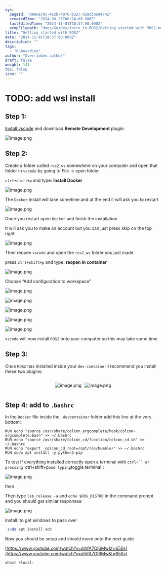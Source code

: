 ```yaml
---
sys:
  pageId: "89e0a78c-4e2b-4070-b327-d28cb0694742"
  createdTime: "2024-08-21T00:24:00.000Z"
  lastEditedTime: "2024-11-01T18:57:00.000Z"
  propFilepath: "docs/Guides/intro_to_ROS2/Getting started with ROS2.md"
title: "Getting started with ROS2"
date: "2024-11-01T18:57:00.000Z"
description: ""
tags:
  - "Onboarding"
author: "Overridden author"
draft: false
weight: 141
toc: false
icon: ""
---
```


# TODO: add wsl install

## Step 1:

[Install vscode](https://code.visualstudio.com/download) and download **Remote Development** plugin:

![image.png](https://prod-files-secure.s3.us-west-2.amazonaws.com/d518164a-d88e-44d1-a4ee-3adb3bd8bce0/efb52993-1881-4a40-b95e-6f020334f022/image.png?X-Amz-Algorithm=AWS4-HMAC-SHA256&X-Amz-Content-Sha256=UNSIGNED-PAYLOAD&X-Amz-Credential=ASIAZI2LB466Q3ZT45RB%2F20250305%2Fus-west-2%2Fs3%2Faws4_request&X-Amz-Date=20250305T200917Z&X-Amz-Expires=3600&X-Amz-Security-Token=IQoJb3JpZ2luX2VjENH%2F%2F%2F%2F%2F%2F%2F%2F%2F%2FwEaCXVzLXdlc3QtMiJGMEQCIESXRkeNwV5s%2B368lrY17%2F%2BVIweF6GexLRL4eiwIymL3AiBM9rvDxnrK2TxcrPEsZVmFnDdE%2B3MHjnrM1bgyt2btQir%2FAwgaEAAaDDYzNzQyMzE4MzgwNSIM14KR4%2B61%2Bw7oRQivKtwDZPfPvT8hWyoFXPiJ5eGS70epz5Twt5vExS%2FxYu4BeEKVAA1ihTmta%2BfFUy8XZ1bKEDMyDr0UtCosUHEqleXRK41EsF5ILwqoR3DiDMD5dbYW%2BgLk8loyFflLHt%2FjMtOuHE1oW1jTymX3wfNhGQLoiXsYMQr1SahpHUv45CI7ayu3ScejXF6nWymEw5gywWOIg8EVC9vp6l9Tr%2FTTeNZiREAOqsL3XLI1BJtGgIiMzWlwEJ9qI8xjj05YENqvxkObIVuF2%2Bkq%2BV4yXVx4jnNhgKhvaJtosSkAcq62%2Bha2ItQeAxvNce2XAUDkmaFpPC8RMfbuMt5AF21%2BO%2BhBLLuDT7ziKf6QprZja2HL9cG0pbt4UW2JnZ7yKM8s1O%2BynBtj0BLmieDckGyiD1VNYeRiYfDe%2BWqkKHzSzJUgi50SA%2BdK6J3NA6yDyrrZkENFpo5y2ZKA957FADHDVxgQn5l%2FsJNTtI5SJ2w4QxQnnRGPGPHz7zN5B5sKiZHeKjHuS42jbphLZnqB1e%2FGRRqh9xmKGLE6%2FlVXTJra%2BtKflYGbtq2M4QUhPbeylRO%2Frx48FbCkaIyiVZrtQQstRUS1%2F31F69TOFbiH2eY80hvDV0KfMJjaOkxvH8tAE310zWcwxoSivgY6pgGNpmh%2BPqwPO8rQzIVkVDnqV24X0Mbz5W3Yxo0b2pYvsT6fH%2B5VORQYNDoWbN3%2BWxiM2vD8Peg83oE1oRQOiow4njBiYJYzSgUHTzCKBJDb7xHPRgZtpQjePD7rmMM%2F5XZttHoqA6SUFx2Pyo41SjfrpZeEOSVsG2lJWRa9NBUJAEqzqG1%2FWOCZkpVbTKVW6Y%2BPaUiq24eM0ZOD4Fto1w0tEYeJQu70&X-Amz-Signature=d2580a84a9a1ada3abefabea6b4ef40357985507f7417987350068400e2df11d&X-Amz-SignedHeaders=host&x-id=GetObject)

## Step 2:

Create a folder called `ros2_ws` somewhere on your computer and open that folder in `vscode` by going to File → open folder 

`ctrl+shift+p` and type: **Install Docker**

![image.png](https://prod-files-secure.s3.us-west-2.amazonaws.com/d518164a-d88e-44d1-a4ee-3adb3bd8bce0/2269dc0e-1cd5-47ff-bceb-c04ad9b2eab0/image.png?X-Amz-Algorithm=AWS4-HMAC-SHA256&X-Amz-Content-Sha256=UNSIGNED-PAYLOAD&X-Amz-Credential=ASIAZI2LB466Q3ZT45RB%2F20250305%2Fus-west-2%2Fs3%2Faws4_request&X-Amz-Date=20250305T200917Z&X-Amz-Expires=3600&X-Amz-Security-Token=IQoJb3JpZ2luX2VjENH%2F%2F%2F%2F%2F%2F%2F%2F%2F%2FwEaCXVzLXdlc3QtMiJGMEQCIESXRkeNwV5s%2B368lrY17%2F%2BVIweF6GexLRL4eiwIymL3AiBM9rvDxnrK2TxcrPEsZVmFnDdE%2B3MHjnrM1bgyt2btQir%2FAwgaEAAaDDYzNzQyMzE4MzgwNSIM14KR4%2B61%2Bw7oRQivKtwDZPfPvT8hWyoFXPiJ5eGS70epz5Twt5vExS%2FxYu4BeEKVAA1ihTmta%2BfFUy8XZ1bKEDMyDr0UtCosUHEqleXRK41EsF5ILwqoR3DiDMD5dbYW%2BgLk8loyFflLHt%2FjMtOuHE1oW1jTymX3wfNhGQLoiXsYMQr1SahpHUv45CI7ayu3ScejXF6nWymEw5gywWOIg8EVC9vp6l9Tr%2FTTeNZiREAOqsL3XLI1BJtGgIiMzWlwEJ9qI8xjj05YENqvxkObIVuF2%2Bkq%2BV4yXVx4jnNhgKhvaJtosSkAcq62%2Bha2ItQeAxvNce2XAUDkmaFpPC8RMfbuMt5AF21%2BO%2BhBLLuDT7ziKf6QprZja2HL9cG0pbt4UW2JnZ7yKM8s1O%2BynBtj0BLmieDckGyiD1VNYeRiYfDe%2BWqkKHzSzJUgi50SA%2BdK6J3NA6yDyrrZkENFpo5y2ZKA957FADHDVxgQn5l%2FsJNTtI5SJ2w4QxQnnRGPGPHz7zN5B5sKiZHeKjHuS42jbphLZnqB1e%2FGRRqh9xmKGLE6%2FlVXTJra%2BtKflYGbtq2M4QUhPbeylRO%2Frx48FbCkaIyiVZrtQQstRUS1%2F31F69TOFbiH2eY80hvDV0KfMJjaOkxvH8tAE310zWcwxoSivgY6pgGNpmh%2BPqwPO8rQzIVkVDnqV24X0Mbz5W3Yxo0b2pYvsT6fH%2B5VORQYNDoWbN3%2BWxiM2vD8Peg83oE1oRQOiow4njBiYJYzSgUHTzCKBJDb7xHPRgZtpQjePD7rmMM%2F5XZttHoqA6SUFx2Pyo41SjfrpZeEOSVsG2lJWRa9NBUJAEqzqG1%2FWOCZkpVbTKVW6Y%2BPaUiq24eM0ZOD4Fto1w0tEYeJQu70&X-Amz-Signature=fad04ad114679dec4ead742e70e18f893a203c54280aae945106f53827beae33&X-Amz-SignedHeaders=host&x-id=GetObject)

The `Docker` install will take sometime and at the end it will ask you to restart

![image.png](https://prod-files-secure.s3.us-west-2.amazonaws.com/d518164a-d88e-44d1-a4ee-3adb3bd8bce0/ed233f78-be33-4b1f-b89c-9c346c0e961e/image.png?X-Amz-Algorithm=AWS4-HMAC-SHA256&X-Amz-Content-Sha256=UNSIGNED-PAYLOAD&X-Amz-Credential=ASIAZI2LB466Q3ZT45RB%2F20250305%2Fus-west-2%2Fs3%2Faws4_request&X-Amz-Date=20250305T200917Z&X-Amz-Expires=3600&X-Amz-Security-Token=IQoJb3JpZ2luX2VjENH%2F%2F%2F%2F%2F%2F%2F%2F%2F%2FwEaCXVzLXdlc3QtMiJGMEQCIESXRkeNwV5s%2B368lrY17%2F%2BVIweF6GexLRL4eiwIymL3AiBM9rvDxnrK2TxcrPEsZVmFnDdE%2B3MHjnrM1bgyt2btQir%2FAwgaEAAaDDYzNzQyMzE4MzgwNSIM14KR4%2B61%2Bw7oRQivKtwDZPfPvT8hWyoFXPiJ5eGS70epz5Twt5vExS%2FxYu4BeEKVAA1ihTmta%2BfFUy8XZ1bKEDMyDr0UtCosUHEqleXRK41EsF5ILwqoR3DiDMD5dbYW%2BgLk8loyFflLHt%2FjMtOuHE1oW1jTymX3wfNhGQLoiXsYMQr1SahpHUv45CI7ayu3ScejXF6nWymEw5gywWOIg8EVC9vp6l9Tr%2FTTeNZiREAOqsL3XLI1BJtGgIiMzWlwEJ9qI8xjj05YENqvxkObIVuF2%2Bkq%2BV4yXVx4jnNhgKhvaJtosSkAcq62%2Bha2ItQeAxvNce2XAUDkmaFpPC8RMfbuMt5AF21%2BO%2BhBLLuDT7ziKf6QprZja2HL9cG0pbt4UW2JnZ7yKM8s1O%2BynBtj0BLmieDckGyiD1VNYeRiYfDe%2BWqkKHzSzJUgi50SA%2BdK6J3NA6yDyrrZkENFpo5y2ZKA957FADHDVxgQn5l%2FsJNTtI5SJ2w4QxQnnRGPGPHz7zN5B5sKiZHeKjHuS42jbphLZnqB1e%2FGRRqh9xmKGLE6%2FlVXTJra%2BtKflYGbtq2M4QUhPbeylRO%2Frx48FbCkaIyiVZrtQQstRUS1%2F31F69TOFbiH2eY80hvDV0KfMJjaOkxvH8tAE310zWcwxoSivgY6pgGNpmh%2BPqwPO8rQzIVkVDnqV24X0Mbz5W3Yxo0b2pYvsT6fH%2B5VORQYNDoWbN3%2BWxiM2vD8Peg83oE1oRQOiow4njBiYJYzSgUHTzCKBJDb7xHPRgZtpQjePD7rmMM%2F5XZttHoqA6SUFx2Pyo41SjfrpZeEOSVsG2lJWRa9NBUJAEqzqG1%2FWOCZkpVbTKVW6Y%2BPaUiq24eM0ZOD4Fto1w0tEYeJQu70&X-Amz-Signature=41781cba238378a31251ada7f7245d5f16a8c796c9e598696ca0aa39ed261efd&X-Amz-SignedHeaders=host&x-id=GetObject)

Once you restart open `Docker` and finish the installation

It will ask you to make an account but you can just press skip on the top right

![image.png](https://prod-files-secure.s3.us-west-2.amazonaws.com/d518164a-d88e-44d1-a4ee-3adb3bd8bce0/21010ad9-1659-4fd9-9f59-9932a09b2a3d/image.png?X-Amz-Algorithm=AWS4-HMAC-SHA256&X-Amz-Content-Sha256=UNSIGNED-PAYLOAD&X-Amz-Credential=ASIAZI2LB466Q3ZT45RB%2F20250305%2Fus-west-2%2Fs3%2Faws4_request&X-Amz-Date=20250305T200917Z&X-Amz-Expires=3600&X-Amz-Security-Token=IQoJb3JpZ2luX2VjENH%2F%2F%2F%2F%2F%2F%2F%2F%2F%2FwEaCXVzLXdlc3QtMiJGMEQCIESXRkeNwV5s%2B368lrY17%2F%2BVIweF6GexLRL4eiwIymL3AiBM9rvDxnrK2TxcrPEsZVmFnDdE%2B3MHjnrM1bgyt2btQir%2FAwgaEAAaDDYzNzQyMzE4MzgwNSIM14KR4%2B61%2Bw7oRQivKtwDZPfPvT8hWyoFXPiJ5eGS70epz5Twt5vExS%2FxYu4BeEKVAA1ihTmta%2BfFUy8XZ1bKEDMyDr0UtCosUHEqleXRK41EsF5ILwqoR3DiDMD5dbYW%2BgLk8loyFflLHt%2FjMtOuHE1oW1jTymX3wfNhGQLoiXsYMQr1SahpHUv45CI7ayu3ScejXF6nWymEw5gywWOIg8EVC9vp6l9Tr%2FTTeNZiREAOqsL3XLI1BJtGgIiMzWlwEJ9qI8xjj05YENqvxkObIVuF2%2Bkq%2BV4yXVx4jnNhgKhvaJtosSkAcq62%2Bha2ItQeAxvNce2XAUDkmaFpPC8RMfbuMt5AF21%2BO%2BhBLLuDT7ziKf6QprZja2HL9cG0pbt4UW2JnZ7yKM8s1O%2BynBtj0BLmieDckGyiD1VNYeRiYfDe%2BWqkKHzSzJUgi50SA%2BdK6J3NA6yDyrrZkENFpo5y2ZKA957FADHDVxgQn5l%2FsJNTtI5SJ2w4QxQnnRGPGPHz7zN5B5sKiZHeKjHuS42jbphLZnqB1e%2FGRRqh9xmKGLE6%2FlVXTJra%2BtKflYGbtq2M4QUhPbeylRO%2Frx48FbCkaIyiVZrtQQstRUS1%2F31F69TOFbiH2eY80hvDV0KfMJjaOkxvH8tAE310zWcwxoSivgY6pgGNpmh%2BPqwPO8rQzIVkVDnqV24X0Mbz5W3Yxo0b2pYvsT6fH%2B5VORQYNDoWbN3%2BWxiM2vD8Peg83oE1oRQOiow4njBiYJYzSgUHTzCKBJDb7xHPRgZtpQjePD7rmMM%2F5XZttHoqA6SUFx2Pyo41SjfrpZeEOSVsG2lJWRa9NBUJAEqzqG1%2FWOCZkpVbTKVW6Y%2BPaUiq24eM0ZOD4Fto1w0tEYeJQu70&X-Amz-Signature=bc415ae0e91dc2920cea9c2ebf4f4e9e9bcc517831b5689bb5906d83843dcc74&X-Amz-SignedHeaders=host&x-id=GetObject)

Then reopen `vscode` and open the `ros2_ws` folder you just made

press `ctrl+shift+p` and type: **reopen in container**

![image.png](https://prod-files-secure.s3.us-west-2.amazonaws.com/d518164a-d88e-44d1-a4ee-3adb3bd8bce0/4e93b8c2-41ad-488c-8095-c74205196118/image.png?X-Amz-Algorithm=AWS4-HMAC-SHA256&X-Amz-Content-Sha256=UNSIGNED-PAYLOAD&X-Amz-Credential=ASIAZI2LB466Q3ZT45RB%2F20250305%2Fus-west-2%2Fs3%2Faws4_request&X-Amz-Date=20250305T200917Z&X-Amz-Expires=3600&X-Amz-Security-Token=IQoJb3JpZ2luX2VjENH%2F%2F%2F%2F%2F%2F%2F%2F%2F%2FwEaCXVzLXdlc3QtMiJGMEQCIESXRkeNwV5s%2B368lrY17%2F%2BVIweF6GexLRL4eiwIymL3AiBM9rvDxnrK2TxcrPEsZVmFnDdE%2B3MHjnrM1bgyt2btQir%2FAwgaEAAaDDYzNzQyMzE4MzgwNSIM14KR4%2B61%2Bw7oRQivKtwDZPfPvT8hWyoFXPiJ5eGS70epz5Twt5vExS%2FxYu4BeEKVAA1ihTmta%2BfFUy8XZ1bKEDMyDr0UtCosUHEqleXRK41EsF5ILwqoR3DiDMD5dbYW%2BgLk8loyFflLHt%2FjMtOuHE1oW1jTymX3wfNhGQLoiXsYMQr1SahpHUv45CI7ayu3ScejXF6nWymEw5gywWOIg8EVC9vp6l9Tr%2FTTeNZiREAOqsL3XLI1BJtGgIiMzWlwEJ9qI8xjj05YENqvxkObIVuF2%2Bkq%2BV4yXVx4jnNhgKhvaJtosSkAcq62%2Bha2ItQeAxvNce2XAUDkmaFpPC8RMfbuMt5AF21%2BO%2BhBLLuDT7ziKf6QprZja2HL9cG0pbt4UW2JnZ7yKM8s1O%2BynBtj0BLmieDckGyiD1VNYeRiYfDe%2BWqkKHzSzJUgi50SA%2BdK6J3NA6yDyrrZkENFpo5y2ZKA957FADHDVxgQn5l%2FsJNTtI5SJ2w4QxQnnRGPGPHz7zN5B5sKiZHeKjHuS42jbphLZnqB1e%2FGRRqh9xmKGLE6%2FlVXTJra%2BtKflYGbtq2M4QUhPbeylRO%2Frx48FbCkaIyiVZrtQQstRUS1%2F31F69TOFbiH2eY80hvDV0KfMJjaOkxvH8tAE310zWcwxoSivgY6pgGNpmh%2BPqwPO8rQzIVkVDnqV24X0Mbz5W3Yxo0b2pYvsT6fH%2B5VORQYNDoWbN3%2BWxiM2vD8Peg83oE1oRQOiow4njBiYJYzSgUHTzCKBJDb7xHPRgZtpQjePD7rmMM%2F5XZttHoqA6SUFx2Pyo41SjfrpZeEOSVsG2lJWRa9NBUJAEqzqG1%2FWOCZkpVbTKVW6Y%2BPaUiq24eM0ZOD4Fto1w0tEYeJQu70&X-Amz-Signature=ad6c02ee5e47f3f275e913d9d86c11b8e58314b0d0af83560ceaa071ef593e1d&X-Amz-SignedHeaders=host&x-id=GetObject)

Choose “Add configuration to workspace”

![image.png](https://prod-files-secure.s3.us-west-2.amazonaws.com/d518164a-d88e-44d1-a4ee-3adb3bd8bce0/9560b282-5060-4989-ba37-97e7b2c22476/image.png?X-Amz-Algorithm=AWS4-HMAC-SHA256&X-Amz-Content-Sha256=UNSIGNED-PAYLOAD&X-Amz-Credential=ASIAZI2LB466Q3ZT45RB%2F20250305%2Fus-west-2%2Fs3%2Faws4_request&X-Amz-Date=20250305T200917Z&X-Amz-Expires=3600&X-Amz-Security-Token=IQoJb3JpZ2luX2VjENH%2F%2F%2F%2F%2F%2F%2F%2F%2F%2FwEaCXVzLXdlc3QtMiJGMEQCIESXRkeNwV5s%2B368lrY17%2F%2BVIweF6GexLRL4eiwIymL3AiBM9rvDxnrK2TxcrPEsZVmFnDdE%2B3MHjnrM1bgyt2btQir%2FAwgaEAAaDDYzNzQyMzE4MzgwNSIM14KR4%2B61%2Bw7oRQivKtwDZPfPvT8hWyoFXPiJ5eGS70epz5Twt5vExS%2FxYu4BeEKVAA1ihTmta%2BfFUy8XZ1bKEDMyDr0UtCosUHEqleXRK41EsF5ILwqoR3DiDMD5dbYW%2BgLk8loyFflLHt%2FjMtOuHE1oW1jTymX3wfNhGQLoiXsYMQr1SahpHUv45CI7ayu3ScejXF6nWymEw5gywWOIg8EVC9vp6l9Tr%2FTTeNZiREAOqsL3XLI1BJtGgIiMzWlwEJ9qI8xjj05YENqvxkObIVuF2%2Bkq%2BV4yXVx4jnNhgKhvaJtosSkAcq62%2Bha2ItQeAxvNce2XAUDkmaFpPC8RMfbuMt5AF21%2BO%2BhBLLuDT7ziKf6QprZja2HL9cG0pbt4UW2JnZ7yKM8s1O%2BynBtj0BLmieDckGyiD1VNYeRiYfDe%2BWqkKHzSzJUgi50SA%2BdK6J3NA6yDyrrZkENFpo5y2ZKA957FADHDVxgQn5l%2FsJNTtI5SJ2w4QxQnnRGPGPHz7zN5B5sKiZHeKjHuS42jbphLZnqB1e%2FGRRqh9xmKGLE6%2FlVXTJra%2BtKflYGbtq2M4QUhPbeylRO%2Frx48FbCkaIyiVZrtQQstRUS1%2F31F69TOFbiH2eY80hvDV0KfMJjaOkxvH8tAE310zWcwxoSivgY6pgGNpmh%2BPqwPO8rQzIVkVDnqV24X0Mbz5W3Yxo0b2pYvsT6fH%2B5VORQYNDoWbN3%2BWxiM2vD8Peg83oE1oRQOiow4njBiYJYzSgUHTzCKBJDb7xHPRgZtpQjePD7rmMM%2F5XZttHoqA6SUFx2Pyo41SjfrpZeEOSVsG2lJWRa9NBUJAEqzqG1%2FWOCZkpVbTKVW6Y%2BPaUiq24eM0ZOD4Fto1w0tEYeJQu70&X-Amz-Signature=7c1c162dfeeb53be6b8eef799b9914b4499791f3602533f66f48490422e6ea47&X-Amz-SignedHeaders=host&x-id=GetObject)

![image.png](https://prod-files-secure.s3.us-west-2.amazonaws.com/d518164a-d88e-44d1-a4ee-3adb3bd8bce0/2ee63f81-886b-48e8-a553-dc6e5eac99e4/image.png?X-Amz-Algorithm=AWS4-HMAC-SHA256&X-Amz-Content-Sha256=UNSIGNED-PAYLOAD&X-Amz-Credential=ASIAZI2LB466Q3ZT45RB%2F20250305%2Fus-west-2%2Fs3%2Faws4_request&X-Amz-Date=20250305T200917Z&X-Amz-Expires=3600&X-Amz-Security-Token=IQoJb3JpZ2luX2VjENH%2F%2F%2F%2F%2F%2F%2F%2F%2F%2FwEaCXVzLXdlc3QtMiJGMEQCIESXRkeNwV5s%2B368lrY17%2F%2BVIweF6GexLRL4eiwIymL3AiBM9rvDxnrK2TxcrPEsZVmFnDdE%2B3MHjnrM1bgyt2btQir%2FAwgaEAAaDDYzNzQyMzE4MzgwNSIM14KR4%2B61%2Bw7oRQivKtwDZPfPvT8hWyoFXPiJ5eGS70epz5Twt5vExS%2FxYu4BeEKVAA1ihTmta%2BfFUy8XZ1bKEDMyDr0UtCosUHEqleXRK41EsF5ILwqoR3DiDMD5dbYW%2BgLk8loyFflLHt%2FjMtOuHE1oW1jTymX3wfNhGQLoiXsYMQr1SahpHUv45CI7ayu3ScejXF6nWymEw5gywWOIg8EVC9vp6l9Tr%2FTTeNZiREAOqsL3XLI1BJtGgIiMzWlwEJ9qI8xjj05YENqvxkObIVuF2%2Bkq%2BV4yXVx4jnNhgKhvaJtosSkAcq62%2Bha2ItQeAxvNce2XAUDkmaFpPC8RMfbuMt5AF21%2BO%2BhBLLuDT7ziKf6QprZja2HL9cG0pbt4UW2JnZ7yKM8s1O%2BynBtj0BLmieDckGyiD1VNYeRiYfDe%2BWqkKHzSzJUgi50SA%2BdK6J3NA6yDyrrZkENFpo5y2ZKA957FADHDVxgQn5l%2FsJNTtI5SJ2w4QxQnnRGPGPHz7zN5B5sKiZHeKjHuS42jbphLZnqB1e%2FGRRqh9xmKGLE6%2FlVXTJra%2BtKflYGbtq2M4QUhPbeylRO%2Frx48FbCkaIyiVZrtQQstRUS1%2F31F69TOFbiH2eY80hvDV0KfMJjaOkxvH8tAE310zWcwxoSivgY6pgGNpmh%2BPqwPO8rQzIVkVDnqV24X0Mbz5W3Yxo0b2pYvsT6fH%2B5VORQYNDoWbN3%2BWxiM2vD8Peg83oE1oRQOiow4njBiYJYzSgUHTzCKBJDb7xHPRgZtpQjePD7rmMM%2F5XZttHoqA6SUFx2Pyo41SjfrpZeEOSVsG2lJWRa9NBUJAEqzqG1%2FWOCZkpVbTKVW6Y%2BPaUiq24eM0ZOD4Fto1w0tEYeJQu70&X-Amz-Signature=acfefbe73aba2350408ffb1f26e78127df45766ba6e357797a00f9b1c336ab9e&X-Amz-SignedHeaders=host&x-id=GetObject)

![image.png](https://prod-files-secure.s3.us-west-2.amazonaws.com/d518164a-d88e-44d1-a4ee-3adb3bd8bce0/ae1580b2-b048-407e-aed9-b584224a7a04/image.png?X-Amz-Algorithm=AWS4-HMAC-SHA256&X-Amz-Content-Sha256=UNSIGNED-PAYLOAD&X-Amz-Credential=ASIAZI2LB466Q3ZT45RB%2F20250305%2Fus-west-2%2Fs3%2Faws4_request&X-Amz-Date=20250305T200917Z&X-Amz-Expires=3600&X-Amz-Security-Token=IQoJb3JpZ2luX2VjENH%2F%2F%2F%2F%2F%2F%2F%2F%2F%2FwEaCXVzLXdlc3QtMiJGMEQCIESXRkeNwV5s%2B368lrY17%2F%2BVIweF6GexLRL4eiwIymL3AiBM9rvDxnrK2TxcrPEsZVmFnDdE%2B3MHjnrM1bgyt2btQir%2FAwgaEAAaDDYzNzQyMzE4MzgwNSIM14KR4%2B61%2Bw7oRQivKtwDZPfPvT8hWyoFXPiJ5eGS70epz5Twt5vExS%2FxYu4BeEKVAA1ihTmta%2BfFUy8XZ1bKEDMyDr0UtCosUHEqleXRK41EsF5ILwqoR3DiDMD5dbYW%2BgLk8loyFflLHt%2FjMtOuHE1oW1jTymX3wfNhGQLoiXsYMQr1SahpHUv45CI7ayu3ScejXF6nWymEw5gywWOIg8EVC9vp6l9Tr%2FTTeNZiREAOqsL3XLI1BJtGgIiMzWlwEJ9qI8xjj05YENqvxkObIVuF2%2Bkq%2BV4yXVx4jnNhgKhvaJtosSkAcq62%2Bha2ItQeAxvNce2XAUDkmaFpPC8RMfbuMt5AF21%2BO%2BhBLLuDT7ziKf6QprZja2HL9cG0pbt4UW2JnZ7yKM8s1O%2BynBtj0BLmieDckGyiD1VNYeRiYfDe%2BWqkKHzSzJUgi50SA%2BdK6J3NA6yDyrrZkENFpo5y2ZKA957FADHDVxgQn5l%2FsJNTtI5SJ2w4QxQnnRGPGPHz7zN5B5sKiZHeKjHuS42jbphLZnqB1e%2FGRRqh9xmKGLE6%2FlVXTJra%2BtKflYGbtq2M4QUhPbeylRO%2Frx48FbCkaIyiVZrtQQstRUS1%2F31F69TOFbiH2eY80hvDV0KfMJjaOkxvH8tAE310zWcwxoSivgY6pgGNpmh%2BPqwPO8rQzIVkVDnqV24X0Mbz5W3Yxo0b2pYvsT6fH%2B5VORQYNDoWbN3%2BWxiM2vD8Peg83oE1oRQOiow4njBiYJYzSgUHTzCKBJDb7xHPRgZtpQjePD7rmMM%2F5XZttHoqA6SUFx2Pyo41SjfrpZeEOSVsG2lJWRa9NBUJAEqzqG1%2FWOCZkpVbTKVW6Y%2BPaUiq24eM0ZOD4Fto1w0tEYeJQu70&X-Amz-Signature=450e835cfac15e0e6677a6c673f8a085c9d4e31d1bd74fc4dd701cf996c9ab43&X-Amz-SignedHeaders=host&x-id=GetObject)

![image.png](https://prod-files-secure.s3.us-west-2.amazonaws.com/d518164a-d88e-44d1-a4ee-3adb3bd8bce0/53255b28-f75e-430f-b9e3-c0ac8577e42b/image.png?X-Amz-Algorithm=AWS4-HMAC-SHA256&X-Amz-Content-Sha256=UNSIGNED-PAYLOAD&X-Amz-Credential=ASIAZI2LB466Q3ZT45RB%2F20250305%2Fus-west-2%2Fs3%2Faws4_request&X-Amz-Date=20250305T200917Z&X-Amz-Expires=3600&X-Amz-Security-Token=IQoJb3JpZ2luX2VjENH%2F%2F%2F%2F%2F%2F%2F%2F%2F%2FwEaCXVzLXdlc3QtMiJGMEQCIESXRkeNwV5s%2B368lrY17%2F%2BVIweF6GexLRL4eiwIymL3AiBM9rvDxnrK2TxcrPEsZVmFnDdE%2B3MHjnrM1bgyt2btQir%2FAwgaEAAaDDYzNzQyMzE4MzgwNSIM14KR4%2B61%2Bw7oRQivKtwDZPfPvT8hWyoFXPiJ5eGS70epz5Twt5vExS%2FxYu4BeEKVAA1ihTmta%2BfFUy8XZ1bKEDMyDr0UtCosUHEqleXRK41EsF5ILwqoR3DiDMD5dbYW%2BgLk8loyFflLHt%2FjMtOuHE1oW1jTymX3wfNhGQLoiXsYMQr1SahpHUv45CI7ayu3ScejXF6nWymEw5gywWOIg8EVC9vp6l9Tr%2FTTeNZiREAOqsL3XLI1BJtGgIiMzWlwEJ9qI8xjj05YENqvxkObIVuF2%2Bkq%2BV4yXVx4jnNhgKhvaJtosSkAcq62%2Bha2ItQeAxvNce2XAUDkmaFpPC8RMfbuMt5AF21%2BO%2BhBLLuDT7ziKf6QprZja2HL9cG0pbt4UW2JnZ7yKM8s1O%2BynBtj0BLmieDckGyiD1VNYeRiYfDe%2BWqkKHzSzJUgi50SA%2BdK6J3NA6yDyrrZkENFpo5y2ZKA957FADHDVxgQn5l%2FsJNTtI5SJ2w4QxQnnRGPGPHz7zN5B5sKiZHeKjHuS42jbphLZnqB1e%2FGRRqh9xmKGLE6%2FlVXTJra%2BtKflYGbtq2M4QUhPbeylRO%2Frx48FbCkaIyiVZrtQQstRUS1%2F31F69TOFbiH2eY80hvDV0KfMJjaOkxvH8tAE310zWcwxoSivgY6pgGNpmh%2BPqwPO8rQzIVkVDnqV24X0Mbz5W3Yxo0b2pYvsT6fH%2B5VORQYNDoWbN3%2BWxiM2vD8Peg83oE1oRQOiow4njBiYJYzSgUHTzCKBJDb7xHPRgZtpQjePD7rmMM%2F5XZttHoqA6SUFx2Pyo41SjfrpZeEOSVsG2lJWRa9NBUJAEqzqG1%2FWOCZkpVbTKVW6Y%2BPaUiq24eM0ZOD4Fto1w0tEYeJQu70&X-Amz-Signature=bafbe0b0b43dcc89d7e2ef22172dde75d237f90b76ea4bd52857c1ba7baeea21&X-Amz-SignedHeaders=host&x-id=GetObject)

![image.png](https://prod-files-secure.s3.us-west-2.amazonaws.com/d518164a-d88e-44d1-a4ee-3adb3bd8bce0/7c562767-5af9-4ffb-97d1-327bcdf4ee00/image.png?X-Amz-Algorithm=AWS4-HMAC-SHA256&X-Amz-Content-Sha256=UNSIGNED-PAYLOAD&X-Amz-Credential=ASIAZI2LB466Q3ZT45RB%2F20250305%2Fus-west-2%2Fs3%2Faws4_request&X-Amz-Date=20250305T200917Z&X-Amz-Expires=3600&X-Amz-Security-Token=IQoJb3JpZ2luX2VjENH%2F%2F%2F%2F%2F%2F%2F%2F%2F%2FwEaCXVzLXdlc3QtMiJGMEQCIESXRkeNwV5s%2B368lrY17%2F%2BVIweF6GexLRL4eiwIymL3AiBM9rvDxnrK2TxcrPEsZVmFnDdE%2B3MHjnrM1bgyt2btQir%2FAwgaEAAaDDYzNzQyMzE4MzgwNSIM14KR4%2B61%2Bw7oRQivKtwDZPfPvT8hWyoFXPiJ5eGS70epz5Twt5vExS%2FxYu4BeEKVAA1ihTmta%2BfFUy8XZ1bKEDMyDr0UtCosUHEqleXRK41EsF5ILwqoR3DiDMD5dbYW%2BgLk8loyFflLHt%2FjMtOuHE1oW1jTymX3wfNhGQLoiXsYMQr1SahpHUv45CI7ayu3ScejXF6nWymEw5gywWOIg8EVC9vp6l9Tr%2FTTeNZiREAOqsL3XLI1BJtGgIiMzWlwEJ9qI8xjj05YENqvxkObIVuF2%2Bkq%2BV4yXVx4jnNhgKhvaJtosSkAcq62%2Bha2ItQeAxvNce2XAUDkmaFpPC8RMfbuMt5AF21%2BO%2BhBLLuDT7ziKf6QprZja2HL9cG0pbt4UW2JnZ7yKM8s1O%2BynBtj0BLmieDckGyiD1VNYeRiYfDe%2BWqkKHzSzJUgi50SA%2BdK6J3NA6yDyrrZkENFpo5y2ZKA957FADHDVxgQn5l%2FsJNTtI5SJ2w4QxQnnRGPGPHz7zN5B5sKiZHeKjHuS42jbphLZnqB1e%2FGRRqh9xmKGLE6%2FlVXTJra%2BtKflYGbtq2M4QUhPbeylRO%2Frx48FbCkaIyiVZrtQQstRUS1%2F31F69TOFbiH2eY80hvDV0KfMJjaOkxvH8tAE310zWcwxoSivgY6pgGNpmh%2BPqwPO8rQzIVkVDnqV24X0Mbz5W3Yxo0b2pYvsT6fH%2B5VORQYNDoWbN3%2BWxiM2vD8Peg83oE1oRQOiow4njBiYJYzSgUHTzCKBJDb7xHPRgZtpQjePD7rmMM%2F5XZttHoqA6SUFx2Pyo41SjfrpZeEOSVsG2lJWRa9NBUJAEqzqG1%2FWOCZkpVbTKVW6Y%2BPaUiq24eM0ZOD4Fto1w0tEYeJQu70&X-Amz-Signature=8140b79028a9e799bea1b97fd76de6de336db5a442d9681a933c2b3d74d83e2b&X-Amz-SignedHeaders=host&x-id=GetObject)

`vscode` will now install `ROS2` onto your computer so this may take some time.

## Step 3:

Once `ROS2` has installed inside your `dev-container` I recommend you install these two plugins:

<div style="display: flex;flex-direction: row; column-gap:10px; max-width: 630px;justify-content: center;">
<div>

![image.png](https://prod-files-secure.s3.us-west-2.amazonaws.com/d518164a-d88e-44d1-a4ee-3adb3bd8bce0/3fc3d550-5a54-4ba1-ba6b-faa01cdb7369/image.png?X-Amz-Algorithm=AWS4-HMAC-SHA256&X-Amz-Content-Sha256=UNSIGNED-PAYLOAD&X-Amz-Credential=ASIAZI2LB466RFKCMMDE%2F20250305%2Fus-west-2%2Fs3%2Faws4_request&X-Amz-Date=20250305T200921Z&X-Amz-Expires=3600&X-Amz-Security-Token=IQoJb3JpZ2luX2VjENH%2F%2F%2F%2F%2F%2F%2F%2F%2F%2FwEaCXVzLXdlc3QtMiJHMEUCIGwjVPR71t8HeyCZdxmLKL%2FWkzB6%2FQ%2Ft%2F8ZPijV2FWo8AiEAtUDudX%2FFkucr7jr7IhkrPnqcPWm8BsjSqT9I7crQehkq%2FwMIGhAAGgw2Mzc0MjMxODM4MDUiDD3rah69TCtaCrfJYCrcAz7N1qHklhPoSXgnl4mP80wFCUgmdau0fJ9TQbEPtEd63jH%2FQr%2BPlgQ0dqhCB%2BkeAZmKRZttbwJcryhGjorCUeDq3ZiskLQaj%2F9xCv8TOrss38oPMyXmzxsgAQ9kKCRIQW8m9QJNU2nT6lpDCIE3u1pgxXjYKisle7rYTv7jGcCQOLElIMpcy7EgQe%2F3OrslPpI9PVtm6Ir%2Fgu%2FffyMIEVs0dWwqlHWrbVwr2MCMbzLXn21%2BJbCxLxlYnEAoViHqG2QqWrwy9byV8QTqfix6WihyfXRWVvMsbLcw8%2BkYunZlYEHnhVioxnp5Gg37WTpT44475ThoF7eEjkbENLhvlyuXgAVPG4oo2z%2FTQHEH%2Fz6TGo2Ohm%2BEC9XJolEF9XjYY%2FkhLB4z4nMjlPv92%2FozBnWXnbZQTZDQUJMKzCbJCRGeX7%2B8nhXYLw7zTgcYFBXPsWSIrJXr6iFUe6zoxaEnv9u3OEnjt7ZI5%2F2dkGyHu4P2JlZvquhQsZcmiXvmRYKwFU7pLl4KXSUd%2B1kZy7A1rlWHnZv06P5uzHZ4RLKTIsL3eKxkXGdmUHN7Vc8Dg1of43Csp3w1FWbDHRUtM%2BMtwL%2BAN11KxjQ8J5VKqkqsT7zPcKKp3o6Lfx%2FfgZHEMMiDor4GOqUBUzn3a57GsF6OOIlmauHHBxpDUcolnTTDX30ufvFcDXiP0g%2BQGHYS6x3YRbaLT1HbLgIzfcmuZW9PCmuzxOnTjGjqPOc6LDhDQyLjus7JdxAmzH48eTv0F62rQshO2W%2FQwrP4AZmXyPkO35Le3iTt7i%2BBwICkYgauI8cvLP6kWM7w3WAEt3lvRvnPa0vxglibNsP5C4hNmFtNUvNLeyP5VlPx%2BAah&X-Amz-Signature=e5e6d785555901faba69d06c9b15798f81888eaa6df8a175b3e82771d1ebfdd3&X-Amz-SignedHeaders=host&x-id=GetObject)

</div>
<div>

![image.png](https://prod-files-secure.s3.us-west-2.amazonaws.com/d518164a-d88e-44d1-a4ee-3adb3bd8bce0/d994cc66-13c2-4093-a5a3-f84cf4601a82/image.png?X-Amz-Algorithm=AWS4-HMAC-SHA256&X-Amz-Content-Sha256=UNSIGNED-PAYLOAD&X-Amz-Credential=ASIAZI2LB4665KU73BQR%2F20250305%2Fus-west-2%2Fs3%2Faws4_request&X-Amz-Date=20250305T200921Z&X-Amz-Expires=3600&X-Amz-Security-Token=IQoJb3JpZ2luX2VjENH%2F%2F%2F%2F%2F%2F%2F%2F%2F%2FwEaCXVzLXdlc3QtMiJGMEQCIQDS%2FF3tJKcR7kSDk6g307EjBmn3xfsWS51dYTbGVSg9VgIfX1UCeWaogtzwP6XsXDR%2BzTj3AvazU5XsNmzadhTWnyr%2FAwgaEAAaDDYzNzQyMzE4MzgwNSIMugfRRnJK43uRyny9KtwDGkrrXaEyH%2BKeujoplHQuFo6A0RZaHlP7cfXMnI%2FYqVmrP55NXjlkSmblXJKTlVRH%2Be0FXKmpOMrbFDP8tH84vw6RzAVcogtEeOiTU3ZzTK55rxMCybok%2BjSJaoiB1Ky%2BWru7EfsJnFS0xb61ACsMqto7FSXT%2Bci8zpNOrGVT8L6mRfgi9qysipsJEjDRI1USqp62Ksc41zf8r9HbOnEbQrsJeXsZCz64BG9LcO4AgUsvwKouBPlqHYNN3LVJHdfklnBfV6DW7r59r4uGkhGzpMzabn%2FN%2BpRW8QnPgD0Owy0QRl1Q6EDywTUV%2BuMUhGW2KIkeApBVS%2F7qhzG%2BY9DP7a3MFd3ucDxbo16zahtTZBUYzD1eFe%2FaUkRMUEbvfFCnlLAXQrJjOoM3LS0rRJPK4YmFw5vy21SV3INctnraRa9bS5e8Ebfz3JHFIKYEV6Nnj1LJu6%2B0EUFHATjEGiVrCjPN0I%2F6s0O1mbuY%2F7E%2BiTp4gE3uleDLZm4y9WWvvYfkRlwISUOOU0RC1VT2ApE5ieeEJGlLK%2B%2B%2BaAaK6%2BDEb%2FDC6TfJTv8ZfEWUf0kto0irgAd7FSwwwxGduwAd7OYLzlIeF94e8zQGRUfY1EAe9P%2F9Eb6JGIJd2cBxdmEw2IOivgY6pgERUMBiNG9WYiEzyHc3II2%2BhzF9%2BRDd42RdBEBDR%2FZoWlTnLD51GjrMRDt4Wr9q%2F9KUFxNUJFuKs%2F5fIlhnrmMqPjYr0OlLkhAyRM6V%2BB8LCLqySf4AVpk33%2F5fLHRN6xuk1PzmyUBScvJ5B4IzUmoHE2ylmT0az6btDoHCKLxSUdQohXcdZYsqpVID8QJZQhoUJnWEq5xKzx73q6fQdIVCdjglqkec&X-Amz-Signature=6c3e9beedd51764c6f6dbb1bbcfacb3fc5a5f82141365bc2ea49261bc7399a66&X-Amz-SignedHeaders=host&x-id=GetObject)

</div>
</div>

## Step 4: add to `.bashrc`

In the `Docker` file inside the `.devcontainer` folder add this line at the very bottom: 

```docker
RUN echo "source /usr/share/colcon_argcomplete/hook/colcon-argcomplete.bash" >> ~/.bashrc
RUN echo "source /usr/share/colcon_cd/function/colcon_cd.sh" >> ~/.bashrc
RUN echo "export _colcon_cd_root=/opt/ros/humble/" >> ~/.bashrc
RUN sudo apt install -y python3-pip 
```

To test if everything installed correctly open a terminal with `ctrl+`` or pressing `ctrl+shift+p` and typing `toggle terminal`:

![image.png](https://prod-files-secure.s3.us-west-2.amazonaws.com/d518164a-d88e-44d1-a4ee-3adb3bd8bce0/6a4943d8-b04e-4c02-9a58-775f3384d1a5/image.png?X-Amz-Algorithm=AWS4-HMAC-SHA256&X-Amz-Content-Sha256=UNSIGNED-PAYLOAD&X-Amz-Credential=ASIAZI2LB466Q3ZT45RB%2F20250305%2Fus-west-2%2Fs3%2Faws4_request&X-Amz-Date=20250305T200917Z&X-Amz-Expires=3600&X-Amz-Security-Token=IQoJb3JpZ2luX2VjENH%2F%2F%2F%2F%2F%2F%2F%2F%2F%2FwEaCXVzLXdlc3QtMiJGMEQCIESXRkeNwV5s%2B368lrY17%2F%2BVIweF6GexLRL4eiwIymL3AiBM9rvDxnrK2TxcrPEsZVmFnDdE%2B3MHjnrM1bgyt2btQir%2FAwgaEAAaDDYzNzQyMzE4MzgwNSIM14KR4%2B61%2Bw7oRQivKtwDZPfPvT8hWyoFXPiJ5eGS70epz5Twt5vExS%2FxYu4BeEKVAA1ihTmta%2BfFUy8XZ1bKEDMyDr0UtCosUHEqleXRK41EsF5ILwqoR3DiDMD5dbYW%2BgLk8loyFflLHt%2FjMtOuHE1oW1jTymX3wfNhGQLoiXsYMQr1SahpHUv45CI7ayu3ScejXF6nWymEw5gywWOIg8EVC9vp6l9Tr%2FTTeNZiREAOqsL3XLI1BJtGgIiMzWlwEJ9qI8xjj05YENqvxkObIVuF2%2Bkq%2BV4yXVx4jnNhgKhvaJtosSkAcq62%2Bha2ItQeAxvNce2XAUDkmaFpPC8RMfbuMt5AF21%2BO%2BhBLLuDT7ziKf6QprZja2HL9cG0pbt4UW2JnZ7yKM8s1O%2BynBtj0BLmieDckGyiD1VNYeRiYfDe%2BWqkKHzSzJUgi50SA%2BdK6J3NA6yDyrrZkENFpo5y2ZKA957FADHDVxgQn5l%2FsJNTtI5SJ2w4QxQnnRGPGPHz7zN5B5sKiZHeKjHuS42jbphLZnqB1e%2FGRRqh9xmKGLE6%2FlVXTJra%2BtKflYGbtq2M4QUhPbeylRO%2Frx48FbCkaIyiVZrtQQstRUS1%2F31F69TOFbiH2eY80hvDV0KfMJjaOkxvH8tAE310zWcwxoSivgY6pgGNpmh%2BPqwPO8rQzIVkVDnqV24X0Mbz5W3Yxo0b2pYvsT6fH%2B5VORQYNDoWbN3%2BWxiM2vD8Peg83oE1oRQOiow4njBiYJYzSgUHTzCKBJDb7xHPRgZtpQjePD7rmMM%2F5XZttHoqA6SUFx2Pyo41SjfrpZeEOSVsG2lJWRa9NBUJAEqzqG1%2FWOCZkpVbTKVW6Y%2BPaUiq24eM0ZOD4Fto1w0tEYeJQu70&X-Amz-Signature=c2dd374d0ea297f9c427ff8fd8897774c42ac3be9ae19d2a1c654c9a26acd8b1&X-Amz-SignedHeaders=host&x-id=GetObject)

then 

Then type `lsb_release -a` and `echo $ROS_DISTRO` in the command prompt and you should get similar responses:

![image.png](https://prod-files-secure.s3.us-west-2.amazonaws.com/d518164a-d88e-44d1-a4ee-3adb3bd8bce0/3e635dec-a805-4e85-8b9e-d000e5b71a4e/image.png?X-Amz-Algorithm=AWS4-HMAC-SHA256&X-Amz-Content-Sha256=UNSIGNED-PAYLOAD&X-Amz-Credential=ASIAZI2LB466Q3ZT45RB%2F20250305%2Fus-west-2%2Fs3%2Faws4_request&X-Amz-Date=20250305T200917Z&X-Amz-Expires=3600&X-Amz-Security-Token=IQoJb3JpZ2luX2VjENH%2F%2F%2F%2F%2F%2F%2F%2F%2F%2FwEaCXVzLXdlc3QtMiJGMEQCIESXRkeNwV5s%2B368lrY17%2F%2BVIweF6GexLRL4eiwIymL3AiBM9rvDxnrK2TxcrPEsZVmFnDdE%2B3MHjnrM1bgyt2btQir%2FAwgaEAAaDDYzNzQyMzE4MzgwNSIM14KR4%2B61%2Bw7oRQivKtwDZPfPvT8hWyoFXPiJ5eGS70epz5Twt5vExS%2FxYu4BeEKVAA1ihTmta%2BfFUy8XZ1bKEDMyDr0UtCosUHEqleXRK41EsF5ILwqoR3DiDMD5dbYW%2BgLk8loyFflLHt%2FjMtOuHE1oW1jTymX3wfNhGQLoiXsYMQr1SahpHUv45CI7ayu3ScejXF6nWymEw5gywWOIg8EVC9vp6l9Tr%2FTTeNZiREAOqsL3XLI1BJtGgIiMzWlwEJ9qI8xjj05YENqvxkObIVuF2%2Bkq%2BV4yXVx4jnNhgKhvaJtosSkAcq62%2Bha2ItQeAxvNce2XAUDkmaFpPC8RMfbuMt5AF21%2BO%2BhBLLuDT7ziKf6QprZja2HL9cG0pbt4UW2JnZ7yKM8s1O%2BynBtj0BLmieDckGyiD1VNYeRiYfDe%2BWqkKHzSzJUgi50SA%2BdK6J3NA6yDyrrZkENFpo5y2ZKA957FADHDVxgQn5l%2FsJNTtI5SJ2w4QxQnnRGPGPHz7zN5B5sKiZHeKjHuS42jbphLZnqB1e%2FGRRqh9xmKGLE6%2FlVXTJra%2BtKflYGbtq2M4QUhPbeylRO%2Frx48FbCkaIyiVZrtQQstRUS1%2F31F69TOFbiH2eY80hvDV0KfMJjaOkxvH8tAE310zWcwxoSivgY6pgGNpmh%2BPqwPO8rQzIVkVDnqV24X0Mbz5W3Yxo0b2pYvsT6fH%2B5VORQYNDoWbN3%2BWxiM2vD8Peg83oE1oRQOiow4njBiYJYzSgUHTzCKBJDb7xHPRgZtpQjePD7rmMM%2F5XZttHoqA6SUFx2Pyo41SjfrpZeEOSVsG2lJWRa9NBUJAEqzqG1%2FWOCZkpVbTKVW6Y%2BPaUiq24eM0ZOD4Fto1w0tEYeJQu70&X-Amz-Signature=acf234b00d63a9aaeed0e4cc0727c3d6d2686c8cbfd0e55ccc3b365768c9720f&X-Amz-SignedHeaders=host&x-id=GetObject)

Install:  to get windows to pass over

```bash
 sudo apt install xcb
```

Now you should be setup and should move onto the next guide 

[https://www.youtube.com/watch?v=dihfA7Ol6Mw&t=650s](https://www.youtube.com/watch?v=dihfA7Ol6Mw&t=650s)

```python
xhost +local:
```
